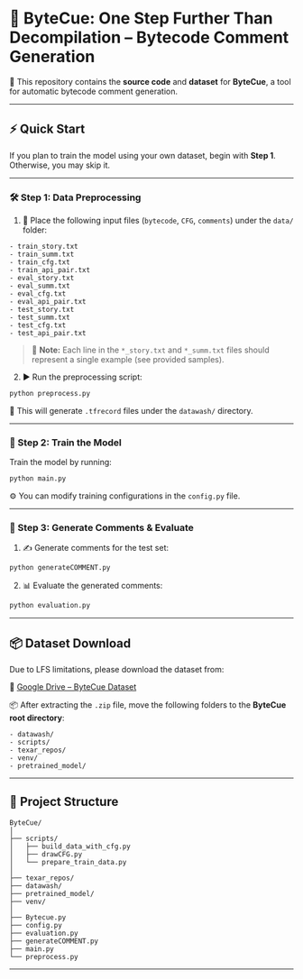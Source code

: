 

# 🚀 ByteCue: One Step Further Than Decompilation – Bytecode Comment Generation

📘 This repository contains the **source code** and **dataset** for **ByteCue**, a tool for automatic bytecode comment generation.

---

## ⚡ Quick Start

If you plan to train the model using your own dataset, begin with **Step 1**. Otherwise, you may skip it.

---

### 🛠️ Step 1: Data Preprocessing

1. 📂 Place the following input files (`bytecode`, `CFG`, `comments`) under the `data/` folder:

```
- train_story.txt
- train_summ.txt
- train_cfg.txt
- train_api_pair.txt
- eval_story.txt
- eval_summ.txt
- eval_cfg.txt
- eval_api_pair.txt
- test_story.txt
- test_summ.txt
- test_cfg.txt
- test_api_pair.txt
```

> 🔸 **Note:** Each line in the `*_story.txt` and `*_summ.txt` files should represent a single example (see provided samples).

2. ▶️ Run the preprocessing script:

```bash
python preprocess.py
```

📁 This will generate `.tfrecord` files under the `datawash/` directory.

---

### 🧠 Step 2: Train the Model

Train the model by running:

```bash
python main.py
```

⚙️ You can modify training configurations in the `config.py` file.

---

### 💬 Step 3: Generate Comments & Evaluate

1. ✍️ Generate comments for the test set:

```bash
python generateCOMMENT.py
```

2. 📊 Evaluate the generated comments:

```bash
python evaluation.py
```

---

## 📦 Dataset Download

Due to LFS limitations, please download the dataset from:

🔗 [Google Drive – ByteCue Dataset](https://drive.google.com/drive/folders/1z0xh0KOFB8V-9LQmE0BTJyXkUU_t3kYD?usp=sharing)

📦 After extracting the `.zip` file, move the following folders to the **ByteCue root directory**:

```
- datawash/
- scripts/
- texar_repos/
- venv/
- pretrained_model/
```

---

## 📁 Project Structure

```
ByteCue/
│
├── scripts/
│   ├── build_data_with_cfg.py
│   ├── drawCFG.py
│   └── prepare_train_data.py
│
├── texar_repos/
├── datawash/
├── pretrained_model/
├── venv/
│
├── Bytecue.py
├── config.py
├── evaluation.py
├── generateCOMMENT.py
├── main.py
└── preprocess.py
```

---

